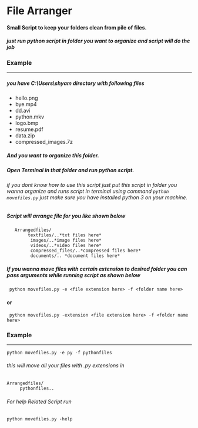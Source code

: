 # File Arranger

#### Small Script to keep your folders clean from pile of files.
##### just run python script in folder you want to organize and script will do the job

### Example
---
##### you have C:\Users\shyam directory with following files 

* hello.png
* bye.mp4
* dd.avi
* python.mkv
* logo.bmp
* resume.pdf
* data.zip
* compressed_images.7z

##### And you want to organize this folder.

##### Open Terminal in that folder and run python script.
###### if you dont know how to use this script just put this script in folder you wanna organize and  runs script in terminal using command ```python movefiles.py``` just make sure you have installed python 3 on your machine.

##### Script will arrange file for you like shown below

```
   Arrangedfiles/
   		textfiles/..*txt files here*
         images/..*image files here*
         videos/..*video files here*
         compressed_files/..*compressed files here*
         documents/.. *document files here* 
   ```
   
 ##### If you wanna move files with certain extension to desired folder you can pass arguments while running script as shown below 
 
 ``` python movefiles.py -e <file extension here> -f <folder name here>```
#### 					or
 ``` python movefiles.py -extension <file extension here> -f <folder name here>```
 
 ### Example
 ---
 ```python movefiles.py -e py -f pythonfiles```
 
 ###### this will move all your files with .py extensions in 
 ```
 Arrangedfiles/
      pythonfiles..
   ```
  
  
######  For help Related Script run
```python movefiles.py -help```

